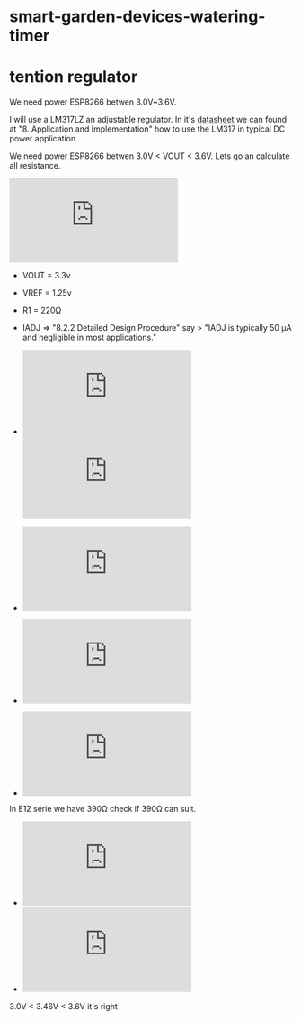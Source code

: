 # smart-garden-devices-watering-timer

# tention regulator

We need power ESP8266 betwen 3.0V~3.6V. 

I will use a LM317LZ an adjustable regulator. In it's [datasheet](http://www.ti.com/lit/ds/symlink/lm317.pdf) we can found at "8. Application and Implementation" how to use the LM317 in typical DC power application.

We need power ESP8266 betwen 3.0V < VOUT < 3.6V. Lets go an calculate all resistance.

![V_{OUT}=V_{REF}*(1+\frac{R2}{R1})+(I_{ADJ}*R2)](http://latex.codecogs.com/gif.latex?V_%7BOUT%7D%3DV_%7BREF%7D*%281&plus;%5Cfrac%7BR2%7D%7BR1%7D%29&plus;%28I_%7BADJ%7D*R2%29)

* VOUT = 3.3v 
* VREF = 1.25v
* R1 = 220&#937;
* IADJ => "8.2.2 Detailed Design Procedure" say > "IADJ is typically 50 µA and negligible in most applications."

* ![V_{OUT}=V_{REF}*(1+\frac{R2}{R1})](http://latex.codecogs.com/gif.latex?V_%7BOUT%7D%3DV_%7BREF%7D*%281&plus;%5Cfrac%7BR2%7D%7BR1%7D%29)
![1+\frac{R2}{R1}=\frac{V_{OUT}}{V_{REF}}](http://latex.codecogs.com/gif.latex?1&plus;%5Cfrac%7BR2%7D%7BR1%7D%3D%5Cfrac%7BV_%7BOUT%7D%7D%7BV_%7BREF%7D%7D)
* ![\frac{R2}{R1}=\frac{V_{OUT}}{V_{REF}}-1](http://latex.codecogs.com/gif.latex?%5Cfrac%7BR2%7D%7BR1%7D%3D%5Cfrac%7BV_%7BOUT%7D%7D%7BV_%7BREF%7D%7D-1)
* ![R2=(\frac{V_{OUT}}{V_{REF}}-1)*R1](http://latex.codecogs.com/gif.latex?R2%3D%28%5Cfrac%7BV_%7BOUT%7D%7D%7BV_%7BREF%7D%7D-1%29*R1)
* ![R2=(\frac{3.3}{1.25}-1)*240=360\Omega](http://latex.codecogs.com/gif.latex?R2%3D%28%5Cfrac%7B3.3%7D%7B1.25%7D-1%29*220%3D360%5COmega)

In E12 serie we have 390&#937; check if 390&#937; can suit.

* ![V_{OUT}=V_{REF}*(1+\frac{R2}{R1})](http://latex.codecogs.com/gif.latex?V_%7BOUT%7D%3DV_%7BREF%7D*%281&plus;%5Cfrac%7BR2%7D%7BR1%7D%29)
* ![V_{OUT}=1.25*(1+\frac{390}{220})=3.46v](http://latex.codecogs.com/gif.latex?V_%7BOUT%7D%3D1.25*%281&plus;%5Cfrac%7B390%7D%7B220%7D%29%3D3.46v)

3.0V < 3.46V < 3.6V it's right

